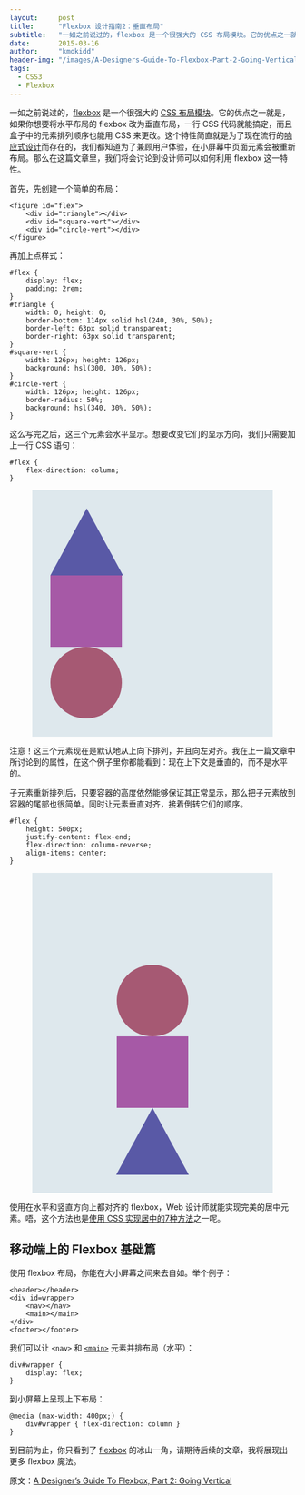 ```yaml
---
layout:     post
title:      "Flexbox 设计指南2：垂直布局"
subtitle:   "一如之前说过的，flexbox 是一个很强大的 CSS 布局模块。它的优点之一就是，如果你想要将水平布局的 flexbox 改为垂直布局，一行 CSS 代码就能搞定，而且盒子中的元素排列顺序也能用 CSS 来更改。"
date:       2015-03-16
author:     "kmokidd"
header-img: "/images/A-Designers-Guide-To-Flexbox-Part-2-Going-Vertical.520b6803.jpg"
tags:
  - CSS3
  - Flexbox
---
```


<style>
.flex-container { display: flex; padding: 2rem; background: hsl(200, 30%, 90%); flex-direction: column; }
.flex-triangle { width: 0; height: 0;
border-bottom: 118px solid hsl(240, 30%, 50%);
border-left: 64px solid transparent;
border-right: 64px solid transparent;
}
.flex-square {
width: 126px;
height: 126px;
background: hsl(300, 30%, 50%);}
.flex-circle {
width: 126px;height: 126px;
border-radius: 50%;
background: hsl(340, 30%, 50%);}
.center { align-items: center; }
.vertical-reverse { flex-direction: column-reverse; align-items: center; }
.high500 { height: 500px; }
.end { justify-content: flex-end; }
.between { justify-content: space-between; }
</style>

一如之前说过的，[flexbox](http://demosthenes.info/blog/css/flexbox) 是一个很强大的 [CSS 布局模块](http://demosthenes.info/blog/css/layouts)。它的优点之一就是，如果你想要将水平布局的 flexbox 改为垂直布局，一行 CSS 代码就能搞定，而且盒子中的元素排列顺序也能用 CSS 来更改。这个特性简直就是为了现在流行的[响应式设计](http://demosthenes.info/blog/mobile/responsive-design)而存在的，我们都知道为了兼顾用户体验，在小屏幕中页面元素会被重新布局。那么在这篇文章里，我们将会讨论到设计师可以如何利用 flexbox 这一特性。

首先，先创建一个简单的布局：

````
<figure id="flex">
	<div id="triangle"></div>
	<div id="square-vert"></div>
	<div id="circle-vert"></div>
</figure>
````

再加上点样式：

````
#flex {
	display: flex;
	padding: 2rem;
}
#triangle {
	width: 0; height: 0;
	border-bottom: 114px solid hsl(240, 30%, 50%);
	border-left: 63px solid transparent;
	border-right: 63px solid transparent;
}
#square-vert {
	width: 126px; height: 126px;
	background: hsl(300, 30%, 50%);
}
#circle-vert {
	width: 126px; height: 126px;
	border-radius: 50%;
	background: hsl(340, 30%, 50%);
}
````

这么写完之后，这三个元素会水平显示。想要改变它们的显示方向，我们只需要加上一行 CSS 语句：  
````
#flex {
	flex-direction: column;
}
````  

<figure class="flex-container vertical right">
<div class="flex-triangle"></div>
<div class="flex-square"></div>
<div class="flex-circle"></div>
</figure>

注意！这三个元素现在是默认地从上向下排列，并且向左对齐。我在上一篇文章中所讨论到的属性，在这个例子里你都能看到：现在上下文是垂直的，而不是水平的。

子元素重新排列后，只要容器的高度依然能够保证其正常显示，那么把子元素放到容器的尾部也很简单。同时让元素垂直对齐，接着倒转它们的顺序。

````
#flex {
	height: 500px;
	justify-content: flex-end;
	flex-direction: column-reverse;
	align-items: center;
}
````

<figure class="flex-container vertical-reverse left high500 center">
<div class="flex-triangle"></div>
<div class="flex-square"></div>
<div class="flex-circle"></div>
</figure>

使用在水平和竖直方向上都对齐的 flexbox，Web 设计师就能实现完美的居中元素。唔，这个方法也是[使用 CSS 实现居中的7种方法](http://demosthenes.info/blog/723/Seven-Ways-of-Centering-With-CSS)之一呢。

## 移动端上的 Flexbox 基础篇 ##

使用 flexbox 布局，你能在大小屏幕之间来去自如。举个例子：

````
<header></header>
<div id=wrapper>
	<nav></nav>
	<main></main>
</div>
<footer></footer>
````

我们可以让 `<nav>` 和 [`<main>`](http://demosthenes.info/blog/648/HTML-51-and-the-main-element) 元素并排布局（水平）：

````
div#wrapper {
	display: flex;
}
````

到小屏幕上呈现上下布局：

````
@media (max-width: 400px;) {
	div#wrapper { flex-direction: column }
}
````

到目前为止，你只看到了 [flexbox](http://demosthenes.info/blog/css/flexbox) 的冰山一角，请期待后续的文章，我将展现出更多 flexbox 魔法。

原文：[A Designer’s Guide To Flexbox, Part 2: Going Vertical](http://demosthenes.info/blog/787/A-Designers-Guide-To-Flexbox-Part-2-Going-Vertical)
